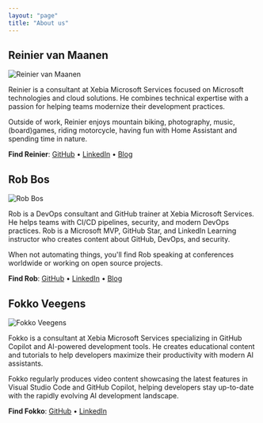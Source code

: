 ```yaml
---
layout: "page"
title: "About us"
---
```


## Reinier van Maanen

<div class="about-profile">
  <img src="{{ '/assets/about/reinier.jpg' | relative_url }}" alt="Reinier van Maanen">
  <div class="profile-content">
    <p>Reinier is a consultant at Xebia Microsoft Services focused on Microsoft technologies and cloud solutions. He combines technical expertise with a passion for helping teams modernize their development practices.</p>
    <p>Outside of work, Reinier enjoys mountain biking, photography, music, (board)games, riding motorcycle, having fun with Home Assistant and spending time in nature.</p>
    <p><strong>Find Reinier</strong>: <a href="https://github.com/rvanmaanen" target="_blank">GitHub</a> • <a href="https://linkedin.com/in/reiniervanmaanen" target="_blank">LinkedIn</a> • <a href="https://r-vm.com" target="_blank">Blog</a></p>
  </div>
</div>

## Rob Bos

<div class="about-profile">
  <img src="{{ '/assets/about/rob.jpg' | relative_url }}" alt="Rob Bos">
  <div class="profile-content">
    <p>Rob is a DevOps consultant and GitHub trainer at Xebia Microsoft Services. He helps teams with CI/CD pipelines, security, and modern DevOps practices. Rob is a Microsoft MVP, GitHub Star, and LinkedIn Learning instructor who creates content about GitHub, DevOps, and security.</p>
    <p>When not automating things, you'll find Rob speaking at conferences worldwide or working on open source projects.</p>
    <p><strong>Find Rob</strong>: <a href="https://github.com/rajbos" target="_blank">GitHub</a> • <a href="https://linkedin.com/in/bosrob" target="_blank">LinkedIn</a> • <a href="https://devopsjournal.io" target="_blank">Blog</a></p>
  </div>
</div>

## Fokko Veegens

<div class="about-profile">
  <img src="{{ '/assets/about/fokko.jpg' | relative_url }}" alt="Fokko Veegens">
  <div class="profile-content">
    <p>Fokko is a consultant at Xebia Microsoft Services specializing in GitHub Copilot and AI-powered development tools. He creates educational content and tutorials to help developers maximize their productivity with modern AI assistants.</p>
    <p>Fokko regularly produces video content showcasing the latest features in Visual Studio Code and GitHub Copilot, helping developers stay up-to-date with the rapidly evolving AI development landscape.</p>
    <p><strong>Find Fokko</strong>: <a href="https://github.com/fokkoveegens" target="_blank">GitHub</a> • <a href="https://nl.linkedin.com/in/fokkoveegens" target="_blank">LinkedIn</a></p>
  </div>
</div>
